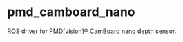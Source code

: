 pmd_camboard_nano
=================

[ROS](http://www.ros.org) driver for [PMD[vision]® CamBoard nano](http://www.pmdtec.com/products-services/pmdvisionr-cameras/pmdvisionr-camboard-nano/) depth sensor.